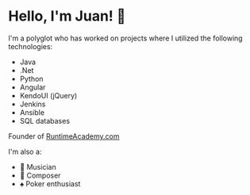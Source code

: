 # Hello, I'm Juan! 👋

I'm a polyglot who has worked on projects where I utilized the following technologies:
- Java
- .Net
- Python
- Angular
- KendoUI (jQuery)
- Jenkins
- Ansible
- SQL databases

Founder of <a href="https://www.runtimeacademy.com" target="_blank">RuntimeAcademy.com</a>

I'm also a:
- 🎸 Musician
- 🎹 Composer
- ♠️ Poker enthusiast

